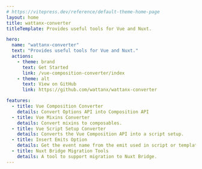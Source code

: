 ```yaml
---
# https://vitepress.dev/reference/default-theme-home-page
layout: home
title: wattanx-converter
titleTemplate: Provides useful tools for Vue and Nuxt.

hero:
  name: "wattanx-converter"
  text: "Provides useful tools for Vue and Nuxt."
  actions:
    - theme: brand
      text: Get Started
      link: /vue-composition-converter/index
    - theme: alt
      text: View on GitHub
      link: https://github.com/wattanx/wattanx-converter

features:
  - title: Vue Composition Converter
    details: Convert Options API into Composition API
  - title: Vue Mixins Converter
    details: Convert mixins to composables.
  - title: Vue Script Setup Converter
    details: Converts the Vue Composition API into a script setup.
  - title: Insert Emits Option
    details: Get the event name from the emit used in script or template and add it to the emits option as an array.
  - title: Nuxt Bridge Migration Tools
    details: A tool to support migration to Nuxt Bridge.
---
```

